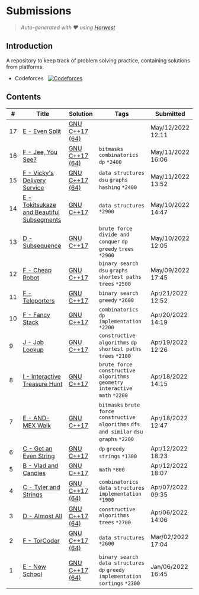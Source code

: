 Submissions
======================
> *Auto-generated with ❤ using [Harwest](https://github.com/nileshsah/harwest-tool)*

## Introduction

A repository to keep track of problem solving practice, containing solutions from platforms:
* Codeforces &nbsp; [![Codeforces](https://run.kaist.ac.kr/badges/codeforces/egekabas.svg)](https://codeforces.com/profile/egekabas)


## Contents

| # | Title | Solution | Tags | Submitted |
|---| ----- | -------- | ---- | --------- |
17 | [E - Even Split](https://codeforces.com/contest/1666/problem/E) | [GNU C++17 (64)](./codeforces/1666/E.cpp) |  | May/12/2022 12:11 | 
16 | [F - Jee, You See?](https://codeforces.com/contest/1670/problem/F) | [GNU C++17 (64)](./codeforces/1670/F.cpp) | `bitmasks` `combinatorics` `dp` `*2400` | May/11/2022 16:06 | 
15 | [F - Vicky's Delivery Service](https://codeforces.com/contest/1166/problem/F) | [GNU C++17 (64)](./codeforces/1166/F.cpp) | `data structures` `dsu` `graphs` `hashing` `*2400` | May/11/2022 13:52 | 
14 | [E - Tokitsukaze and Beautiful Subsegments](https://codeforces.com/contest/1677/problem/E) | [GNU C++17](./codeforces/1677/E.cpp) | `data structures` `*2900` | May/10/2022 14:47 | 
13 | [D - Subsequence](https://codeforces.com/contest/1580/problem/D) | [GNU C++17](./codeforces/1580/D.cpp) | `brute force` `divide and conquer` `dp` `greedy` `trees` `*2900` | May/10/2022 12:05 | 
12 | [F - Cheap Robot](https://codeforces.com/contest/1253/problem/F) | [GNU C++17](./codeforces/1253/F.cpp) | `binary search` `dsu` `graphs` `shortest paths` `trees` `*2500` | May/09/2022 17:45 | 
11 | [F - Teleporters](https://codeforces.com/contest/1661/problem/F) | [GNU C++17](./codeforces/1661/F.cpp) | `binary search` `greedy` `*2600` | Apr/21/2022 12:52 | 
10 | [F - Fancy Stack](https://codeforces.com/contest/1666/problem/F) | [GNU C++17](./codeforces/1666/F.cpp) | `combinatorics` `dp` `implementation` `*2200` | Apr/20/2022 14:19 | 
9 | [J - Job Lookup](https://codeforces.com/contest/1666/problem/J) | [GNU C++17](./codeforces/1666/J.cpp) | `constructive algorithms` `dp` `shortest paths` `trees` `*2100` | Apr/19/2022 12:26 | 
8 | [I - Interactive Treasure Hunt](https://codeforces.com/contest/1666/problem/I) | [GNU C++17](./codeforces/1666/I.cpp) | `brute force` `constructive algorithms` `geometry` `interactive` `math` `*2200` | Apr/18/2022 14:15 | 
7 | [E - AND-MEX Walk](https://codeforces.com/contest/1659/problem/E) | [GNU C++17](./codeforces/1659/E.cpp) | `bitmasks` `brute force` `constructive algorithms` `dfs and similar` `dsu` `graphs` `*2200` | Apr/18/2022 12:47 | 
6 | [C - Get an Even String](https://codeforces.com/contest/1660/problem/C) | [GNU C++17](./codeforces/1660/C.cpp) | `dp` `greedy` `strings` `*1300` | Apr/12/2022 18:23 | 
5 | [B - Vlad and Candies](https://codeforces.com/contest/1660/problem/B) | [GNU C++17](./codeforces/1660/B.cpp) | `math` `*800` | Apr/12/2022 18:07 | 
4 | [C - Tyler and Strings](https://codeforces.com/contest/1648/problem/C) | [GNU C++17 (64)](./codeforces/1648/C.cpp) | `combinatorics` `data structures` `implementation` `*1900` | Apr/07/2022 09:35 | 
3 | [D - Almost All](https://codeforces.com/contest/1205/problem/D) | [GNU C++17 (64)](./codeforces/1205/D.cpp) | `constructive algorithms` `trees` `*2700` | Apr/06/2022 14:06 | 
2 | [F - TorCoder](https://codeforces.com/contest/240/problem/F) | [GNU C++17 (64)](./codeforces/240/F.cpp) | `data structures` `*2600` | Mar/02/2022 17:04 | 
1 | [E - New School](https://codeforces.com/contest/1621/problem/E) | [GNU C++17 (64)](./codeforces/1621/E.cpp) | `binary search` `data structures` `dp` `greedy` `implementation` `sortings` `*2300` | Jan/06/2022 16:45 | 
